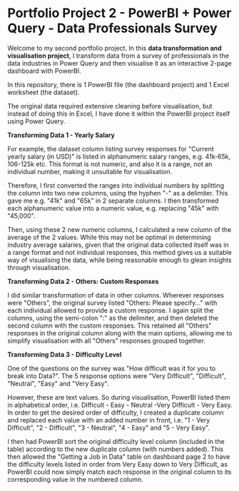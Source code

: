 # Portfolio Project 2 - PowerBI + Power Query - Data Professionals Survey

Welcome to my second portfolio project. In this **data transformation and visualisation project**, I transform data from a survey of professionals in the data industries in Power Query and then visualise it as an interactive 2-page dashboard with PowerBI.

In this repository, there is 1 PowerBI file (the dashboard project) and 1 Excel worksheet (the dataset).

The original data required extensive cleaning before visualisation, but instead of doing this in Excel, I have done it within the PowerBI project itself using Power Query.


**Transforming Data 1 - Yearly Salary**

For example, the dataset column listing survey responses for "Current yearly salary (in USD)" is listed in alphanumeric salary ranges, e.g. 41k-65k, 106-125k etc. This format is not numeric, and also it is a range, not an individual number, making it unsuitable for visualisation.

Therefore, I first converted the ranges into individual numbers by splitting the column into two new columns, using the hyphen "-" as a delimiter. This gave me e.g. "41k" and "65k" in 2 separate columns. I then transformed each alphanumeric value into a numeric value, e.g. replacing "45k" with "45,000".

Then, using these 2 new numeric columns, I calculated a new column of the average of the 2 values. While this may not be optimal in determining industry average salaries, given that the original data collected itself was in a range format and not individual responses, this method gives us a suitable way of visualising the data, while being reasonable enough to glean insights through visualisation.


**Transforming Data 2 - Others: Custom Responses**

I did similar transformation of data in other columns. Wherever responses were "Others", the original survey listed "Others: Please specify..." with each individual allowed to provide a custom response. I again split the columns, using the semi-colon ":" as the delimiter, and then deleted the second column with the custom responses. This retained all "Others" responses in the original column along with the main options, allowing me to simplify visualisation with all "Others" responses grouped together.


**Transforming Data 3 - Difficulty Level**

One of the questions on the survey was "How difficult was it for you to break into Data?". The 5 response options were "Very Difficult", "Difficult", "Neutral", "Easy" and "Very Easy".

However, these are text values. So during visualisation, PowerBI listed them in alphabetical order, i.e. Difficult - Easy - Neutral -Very Difficult - Very Easy. In order to get the desired order of difficulty, I created a duplicate column and replaced each value with an added number in front, i.e. "1 - Very Difficult", "2 - Difficult", "3 - Neutral", "4 - Easy" and "5 - Very Easy".

I then had PowerBI sort the original difficulty level column (included in the table) according to the new duplicate column (with numbers added). This then allowed the "Getting a Job in Data" table on dashboard page 2 to have the difficulty levels listed in order from Very Easy down to Very Difficult, as PowerBI could now simply match each response in the original column to its corresponding value in the numbered column.
